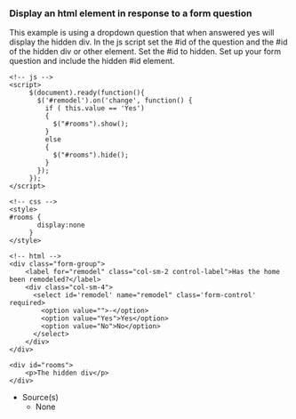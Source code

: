 ### Display an html element in response to a form question

This example is using a dropdown question that when answered yes will display the hidden div. In the js script set the #id of the question and the #id of the hidden div or other element. Set the #id to hidden. Set up your form question and include the hidden #id element.


```
<!-- js -->
<script>
     $(document).ready(function(){
       $('#remodel').on('change', function() {
         if ( this.value == 'Yes')
         {
           $("#rooms").show();
         }
         else
         {
           $("#rooms").hide();
         }
       });
     });
</script>
```

```
<!-- css -->
<style>
#rooms {
       display:none
     }
</style>
```

```
<!-- html -->
<div class="form-group">
	<label for="remodel" class="col-sm-2 control-label">Has the home been remodeled?</label>
	<div class="col-sm-4">
	  <select id='remodel' name="remodel" class='form-control' required>
		<option value="">-</option>
		<option value="Yes">Yes</option>
		<option value="No">No</option>
	  </select>
	</div>
</div>

<div id="rooms">
	<p>The hidden div</p>
</div>
```


- Source(s)
  - None
